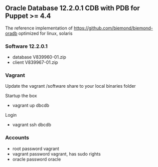 ## Oracle Database 12.2.0.1 CDB with PDB for Puppet >= 4.4

The reference implementation of https://github.com/biemond/biemond-oradb
optimized for linux, solaris

### Software 12.2.0.1
- database V839960-01.zip
- client V839967-01.zip

### Vagrant
Update the vagrant /software share to your local binaries folder

Startup the box
- vagrant up dbcdb

Login
- vagrant ssh dbcdb

### Accounts
- root password vagrant
- vagrant password vagrant, has sudo rights
- oracle password oracle

